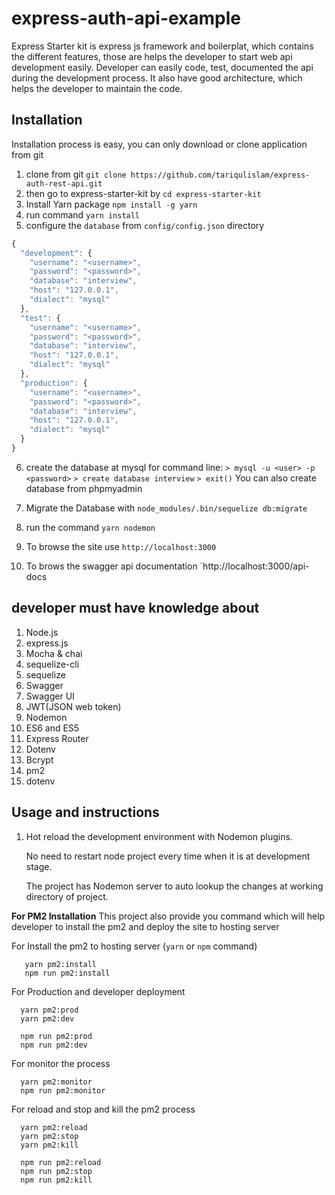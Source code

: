 
# express-auth-api-example
Express Starter kit is express js framework and boilerplat, which contains the different features, those are helps the developer to start web api development easily. Developer can easily code, test, documented the api during the development process. It also have good architecture, which helps the developer to maintain the code.

## Installation

Installation process is easy, you can only download or clone application from git

1. clone from git `git clone https://github.com/tariqulislam/express-auth-rest-api.git`
2. then go to express-starter-kit by `cd express-starter-kit`
3. Install Yarn package `npm install -g yarn`
4. run command `yarn install`
5. configure the `database` from `config/config.json` directory
```javascript
{
  "development": {
    "username": "<username>",
    "password": "<password>",
    "database": "interview",
    "host": "127.0.0.1",
    "dialect": "mysql"
  },
  "test": {
    "username": "<username>",
    "password": "<password>",
    "database": "interview",
    "host": "127.0.0.1",
    "dialect": "mysql"
  },
  "production": {
    "username": "<username>",
    "password": "<password>",
    "database": "interview",
    "host": "127.0.0.1",
    "dialect": "mysql"
  }
}

```
6. create the database at mysql
    for command line:
        `> mysql -u <user> -p <password>`
        `> create database interview`
        `> exit()`
    You can also create database from phpmyadmin

7. Migrate the Database with `node_modules/.bin/sequelize db:migrate`
8. run the command `yarn nodemon`
9. To browse the site use `http://localhost:3000`
10. To brows the swagger api documentation `http://localhost:3000/api-docs


## developer must have knowledge about

1. Node.js
2. express.js
3. Mocha & chai
4. sequelize-cli
5. sequelize
6. Swagger
7. Swagger UI
8. JWT(JSON web token)
9. Nodemon
10. ES6 and ES5
11. Express Router
12. Dotenv
13. Bcrypt
14. pm2
15. dotenv

## Usage and instructions

1. Hot reload the development environment with Nodemon plugins.


    No need to restart node project every time when it is at development stage.

    The project has Nodemon server to auto lookup the changes at working directory of project.



**For PM2 Installation**
This project also provide you command which will help developer to install the pm2 and deploy the site to hosting server

  For Install the pm2 to hosting server (`yarn` or `npm` command)
  ```
     yarn pm2:install
     npm run pm2:install
  ```
  For Production and developer deployment
  ```
    yarn pm2:prod
    yarn pm2:dev
    
    npm run pm2:prod
    npm run pm2:dev
  ```
  
  For monitor the process 
  ```
    yarn pm2:monitor
    npm run pm2:monitor
  ```
  
  For reload and stop and kill the pm2 process
  ```
    yarn pm2:reload
    yarn pm2:stop
    yarn pm2:kill
    
    npm run pm2:reload
    npm run pm2:stop
    npm run pm2:kill
  ```